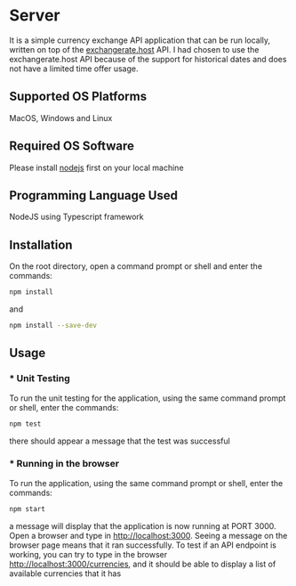 # Server

It is a simple currency exchange API application that can be run locally, written on top of the [exchangerate.host](https://exchangerate.host/#/docs) API. I had chosen to use the exchangerate.host API because of the support for historical dates and does not have a limited time offer usage.

## Supported OS Platforms

MacOS, Windows and Linux

## Required OS Software

Please install [nodejs](https://nodejs.org/en/) first on your local machine

## Programming Language Used

NodeJS using Typescript framework

## Installation

On the root directory, open a command prompt or shell and enter the commands:
```bash
npm install
```
and
```bash
npm install --save-dev
```
## Usage

### * Unit Testing
To run the unit testing for the application, using the same command prompt or shell, enter the commands:
```bash
npm test
```
there should appear a message that the test was successful

### * Running in the browser
To run the application, using the same command prompt or shell, enter the commands:
```bash
npm start
```
a message will display that the application is now running at PORT 3000. Open a browser and type in [http://localhost:3000](http://localhost:3000). Seeing a message on the browser page means that it ran successfully. To test if an API endpoint is working, you can try to type in the browser [http://localhost:3000/currencies](http://localhost:3000/currencies), and it should be able to display a list of available currencies that it has